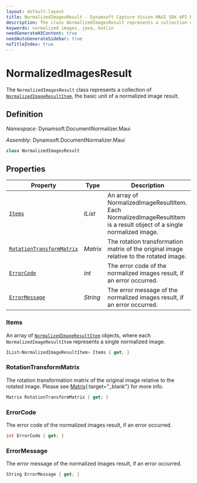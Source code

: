 ```yaml
---
layout: default-layout
title: NormalizedImagesResult - Dynamsoft Capture Vision MAUI SDK API Reference
description: The class NormalizedImagesResult represents a collection of captured result items whose type are normalized images.
keywords: normalized images, java, kotlin
needGenerateH3Content: true
needAutoGenerateSidebar: true
noTitleIndex: true
---
```


# NormalizedImagesResult

The `NormalizedImagesResult` class represents a collection of [`NormalizedImageResultItem`](normalized-image-result-item.md), the basic unit of a normalized image result.

## Definition

*Namespace:* Dynamsoft.DocumentNormalizer.Maui

*Assembly:* Dynamsoft.DocumentNormalizer.Maui

```csharp
class NormalizedImagesResult
```

## Properties

| Property | Type | Description |
| -------- | ---- | ----------- |
| [`Items`](#items) | *IList<NormalizedImageResultItem>* | An array of NormalizedImageResultItem. Each NormalizedImageResultItem is a result object of a single normalized image. |
| [`RotationTransformMatrix`](#rotationtransformmatrix) | *Matrix* | The rotation transformation matrix of the original image relative to the rotated image. |
| [`ErrorCode`](#errorcode) | *int* | The error code of the normalized images result, if an error occurred. |
| [`ErrorMessage`](#errormessage) | *String* | The error message of the normalized images result, if an error occurred. |

### Items

An array of [`NormalizedImageResultItem`](normalized-image-result-item.md) objects, where each `NormalizedImageResultItem` represents a single normalized image.

```csharp
IList<NormalizedImageResultItem> Items { get; }
```

### RotationTransformMatrix

The rotation transformation matrix of the original image relative to the rotated image. Please see [Matrix](https://developer.maui.com/reference/maui/opengl/Matrix){:target="_blank"} for more info.

```csharp
Matrix RotationTransformMatrix { get; }
```

### ErrorCode

The error code of the normalized images result, if an error occurred.

```csharp
int ErrorCode { get; }
```

### ErrorMessage

The error message of the normalized images result, if an error occurred.

```csharp
String ErrorMessage { get; }
```
